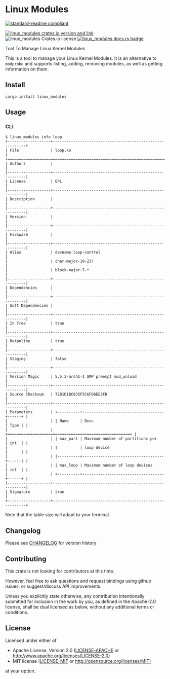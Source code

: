 # Linux Modules

[![standard-readme compliant](https://img.shields.io/badge/readme%20style-standard-brightgreen.svg?style=flat)](https://github.com/RichardLitt/standard-readme)

[![linux_modules crates.io version and link](https://img.shields.io/crates/v/linux_modules.svg)](https://crates.io/crates/linux_modules)
![linux_modules Crates.io license](https://img.shields.io/crates/l/linux_modules)
[![linux_modules docs.rs badge](https://docs.rs/linux_modules/badge.svg)](https://docs.rs/linux_modules)

Tool To Manage Linux Kernel Modules

This is a tool to manage your Linux Kernel Modules.
It is an alternative to `modprobe` and supports listing, adding, removing modules,
as well as getting information on them.

## Install

```shell
cargo install linux_modules
```

## Usage

### CLI

```shell
$ linux_modules info loop
+-------------------+----------------------------------------------------------+
| File              | loop.ko                                                  |
+==============================================================================+
| Authors           |                                                          |
|-------------------+----------------------------------------------------------|
| License           | GPL                                                      |
|-------------------+----------------------------------------------------------|
| Description       |                                                          |
|-------------------+----------------------------------------------------------|
| Version           |                                                          |
|-------------------+----------------------------------------------------------|
| Firmware          |                                                          |
|-------------------+----------------------------------------------------------|
| Alias             | devname:loop-control                                     |
|                   | char-major-10-237                                        |
|                   | block-major-7-*                                          |
|-------------------+----------------------------------------------------------|
| Dependencies      |                                                          |
|-------------------+----------------------------------------------------------|
| Soft Dependencies |                                                          |
|-------------------+----------------------------------------------------------|
| In Tree           | true                                                     |
|-------------------+----------------------------------------------------------|
| Retpoline         | true                                                     |
|-------------------+----------------------------------------------------------|
| Staging           | false                                                    |
|-------------------+----------------------------------------------------------|
| Version Magic     | 5.5.3-arch1-1 SMP preempt mod_unload                     |
|-------------------+----------------------------------------------------------|
| Source Checksum   | 7EB1D1BC035F5C6FD6EE3FD                                  |
|-------------------+----------------------------------------------------------|
| Parameters        | +----------+------------------------------------+------+ |
|                   | | Name     | Desc                               | Type | |
|                   | +======================================================+ |
|                   | | max_part | Maximum number of partitions per   | int  | |
|                   | |          | loop device                        |      | |
|                   | |----------+------------------------------------+------| |
|                   | | max_loop | Maximum number of loop devices     | int  | |
|                   | +----------+------------------------------------+------+ |
|-------------------+----------------------------------------------------------|
| Signature         | true                                                     |
+-------------------+----------------------------------------------------------+
```

Note that the table size will adapt to your terminal.

## Changelog

Please see [CHANGELOG](CHANGELOG.md) for version history

## Contributing

This crate is not looking for contributors at this time.

However, feel free to ask questions and request bindings using github issues,
or suggest/discuss API improvements.

Unless you explicitly state otherwise, any contribution intentionally submitted
for inclusion in the work by you, as defined in the Apache-2.0 license, shall be
dual licensed as below, without any additional terms or conditions.

## License

Licensed under either of

- Apache License, Version 2.0
   ([LICENSE-APACHE](LICENSE-APACHE) or <http://www.apache.org/licenses/LICENSE-2.0)>
- MIT license
   ([LICENSE-MIT](LICENSE-MIT) or <http://opensource.org/licenses/MIT)>

at your option.
